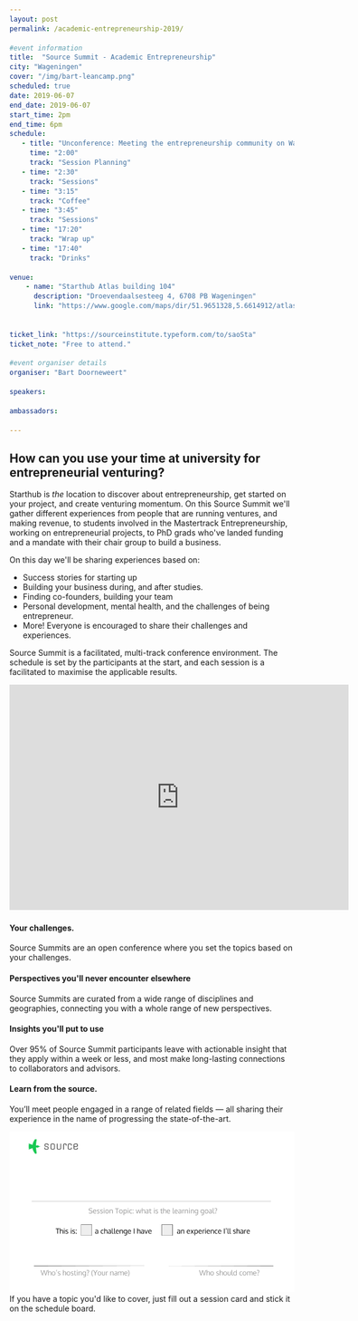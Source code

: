 ```yaml
---
layout: post
permalink: /academic-entrepreneurship-2019/

#event information
title:  "Source Summit - Academic Entrepreneurship"
city: "Wageningen"
cover: "/img/bart-leancamp.png"
scheduled: true
date: 2019-06-07
end_date: 2019-06-07
start_time: 2pm
end_time: 6pm
schedule:
   - title: "Unconference: Meeting the entrepreneurship community on Wageningen campus"
     time: "2:00"
     track: "Session Planning"
   - time: "2:30"
     track: "Sessions"
   - time: "3:15"
     track: "Coffee"
   - time: "3:45"
     track: "Sessions"
   - time: "17:20"
     track: "Wrap up"
   - time: "17:40"
     track: "Drinks"
  
venue:
    - name: "Starthub Atlas building 104"
      description: "Droevendaalsesteeg 4, 6708 PB Wageningen"
      link: "https://www.google.com/maps/dir/51.9651328,5.6614912/atlas+building+wageningen/@51.9766984,5.6483339,14z/data=!3m1!4b1!4m9!4m8!1m1!4e1!1m5!1m1!1s0x47c7acbeb2705661:0x457a0c9bcd613653!2m2!1d5.6680763!2d51.9863425"


ticket_link: "https://sourceinstitute.typeform.com/to/saoSta"
ticket_note: "Free to attend."

#event organiser details
organiser: "Bart Doorneweert"

speakers:
  
ambassadors: 

---
```

## How can you use your time at university for entrepreneurial venturing?

Starthub is *the* location to discover about entrepreneurship, get started on your project, and create venturing momentum. On this Source Summit we'll gather different experiences from people that are running ventures, and making revenue, to students involved in the Mastertrack Entrepreneurship, working on entrepreneurial projects, to PhD grads who've landed funding and a mandate with their chair group to build a business. 

On this day we'll be sharing experiences based on:

- Success stories for starting up
- Building your business during, and after studies.
- Finding co-founders, building your team
- Personal development, mental health, and the challenges of being entrepreneur.
- More! Everyone is encouraged to share their challenges and experiences.

Source Summit is a facilitated, multi-track conference environment.  The schedule is set by the participants at the start, and each session is a facilitated to maximise the applicable results.  

<iframe src="https://docs.google.com/presentation/d/109fweHwdsNNZEi54WTlTIqO4zbIAPNeT1o3-kyyVSos/embed?start=false&amp;loop=false&amp;delayms=3000" allowfullscreen="true" mozallowfullscreen="true" webkitallowfullscreen="true" width="600" height="398" frameborder="0"></iframe>

#### Your challenges.
Source Summits are an open conference where you set the topics based on your challenges.

#### Perspectives you'll never encounter elsewhere
Source Summits are curated from a wide range of disciplines and geographies, connecting you with a whole range of new perspectives.

#### Insights you'll put to use
Over 95% of Source Summit participants leave with actionable insight that they apply within a week or less, and most make long-lasting connections to collaborators and advisors.

#### Learn from the source.
You’ll meet people engaged in a range of related fields — all sharing their experience in the name of progressing the state-of-the-art.

<img src="/img/source-summit-session-card.png"/>
If you have a topic you'd like to cover, just fill out a session card and stick it on the schedule board.


